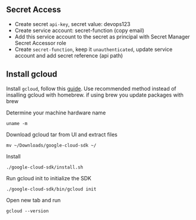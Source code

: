 ## Secret Access

- Create secret `api-key`, secret value: devops123
- Create service account: secret-function (copy email)
- Add this service account to the secret as principal with Secret Manager Secret Accessor role
- Create `secret-function`, keep it `unauthenticated`, update service account and add secret reference (api path)












## Install gcloud

Install `gcloud`, follow this [guide](https://cloud.google.com/sdk/docs/install#installation_instructions).
Use recommended method instead of insalling gcloud with homebrew. if using brew you update packages with brew

Determine your machine hardware name
```
uname -m
```

Download gcloud tar from UI and extract files
```
mv ~/Downloads/google-cloud-sdk ~/
```

Install
```
./google-cloud-sdk/install.sh
```

Run gcloud init to initialize the SDK
```
./google-cloud-sdk/bin/gcloud init
```

Open new tab and run
```
gcloud --version
```
